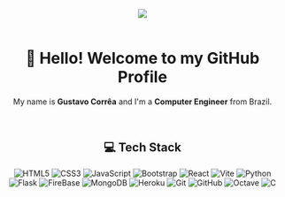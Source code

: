 <!-- <div align="center">
  <img src="https://i.imgur.com/1t8HA7M.gif" width="100%" />
</div> -->

<div align="center">
  <img src="https://i.imgur.com/SfTbdf1.gif" />
</div>

<br/>

<h1 align="center">👋 Hello! Welcome to my GitHub Profile</h1>
<p align="center">My name is <b>Gustavo Corrêa</b> and I'm a <b>Computer Engineer</b> from Brazil.</p>

<br/>

<h2 align="center">💻 Tech Stack</h2>
<p align="center">
  <img src="https://img.shields.io/badge/html5-%23E34F26.svg?style=for-the-badge&logo=html5&logoColor=E34F26&color=323330" alt="HTML5" />
  <img src="https://img.shields.io/badge/css3-%231572B6.svg?style=for-the-badge&logo=css3&logoColor=1572B6&color=323330" alt="CSS3" />
  <img src="https://img.shields.io/badge/javascript-%23323330.svg?style=for-the-badge&logo=javascript&logoColor=23F7DF1E&color=323330" alt="JavaScript" />
  <img src="https://img.shields.io/badge/bootstrap-%238511FA.svg?style=for-the-badge&logo=bootstrap&logoColor=8511FA&color=323330" alt="Bootstrap" />
  <img src="https://img.shields.io/badge/react-%2320232a.svg?style=for-the-badge&logo=react&logoColor=2361DAFB&color=323330" alt="React" />
  <img src="https://img.shields.io/badge/vite-%23646CFF.svg?style=for-the-badge&logo=vite&logoColor=646CFF&color=323330" alt="Vite" />
  <img src="https://img.shields.io/badge/python-3670A0?style=for-the-badge&logo=python&logoColor=FFDD54&color=323330" alt="Python" />
  <img src="https://img.shields.io/badge/flask-%23000.svg?style=for-the-badge&logo=flask&logoColor=FFFFFF&color=323330" alt="Flask" />
  <img src="https://img.shields.io/badge/firebase-a08021?style=for-the-badge&logo=firebase&logoColor=FFCD34&color=323330" alt="FireBase" />
  <img src="https://img.shields.io/badge/MongoDB-%234ea94b.svg?style=for-the-badge&logo=mongodb&logoColor=4EA94B&color=323330" alt="MongoDB" />
  <img src="https://img.shields.io/badge/heroku-%23430098.svg?style=for-the-badge&logo=heroku&logoColor=430098&color=323330" alt="Heroku" />
  <img src="https://img.shields.io/badge/git-%23F05033.svg?style=for-the-badge&logo=git&logoColor=F05033&color=323330" alt="Git" />
  <img src="https://img.shields.io/badge/github-%23121011.svg?style=for-the-badge&logo=github&logoColor=121011&color=323330" alt="GitHub" />
  <img src="https://img.shields.io/badge/OCTAVE-darkblue?style=for-the-badge&logo=octave&logoColor=fcd683&color=323330" alt="Octave" />
  <img src="https://img.shields.io/badge/c-%2300599C.svg?style=for-the-badge&logo=c&logoColor=00599C&color=323330" alt="C" />
</p>
